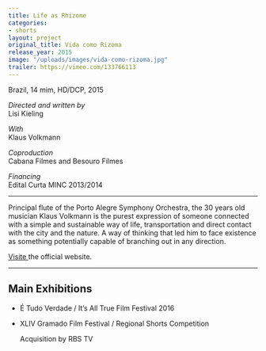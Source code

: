 ```yaml
---
title: Life as Rhizome
categories:
- shorts
layout: project
original_title: Vida como Rizoma
release_year: 2015
image: "/uploads/images/vida-como-rizoma.jpg"
trailer: https://vimeo.com/133766113
---
```


Brazil, 14 mim, HD/DCP, 2015

_Directed and written by_  
Lisi Kieling

_With_  
Klaus Volkmann

_Coproduction_  
Cabana Filmes and Besouro Filmes

_Financing_  
Edital Curta MINC 2013/2014

---

Principal flute of the Porto Alegre Symphony Orchestra, the 30 years old musician Klaus Volkmann is the purest expression of someone connected with a simple and sustainable way of life, transportation and direct contact with the city and the nature. A way of thinking that led him to face existence as something potentially capable of branching out in any direction.

[Visite ](http://vidacomorizoma.com.br/)the official website.

---

## Main Exhibitions

- É Tudo Verdade / It’s All True Film Festival 2016
- XLIV Gramado Film Festival / Regional Shorts Competition

  Acquisition by RBS TV

